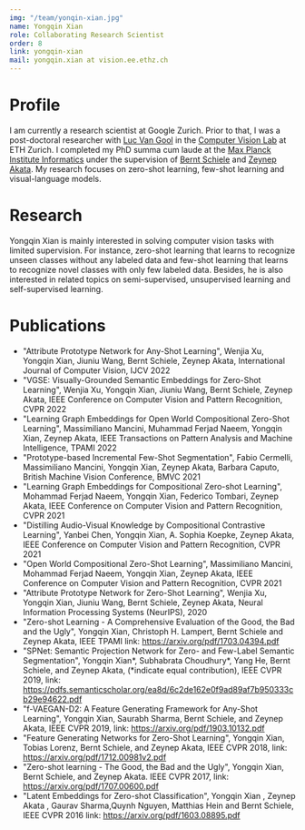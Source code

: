 ```yaml
---
img: "/team/yonqin-xian.jpg"
name: Yongqin Xian
role: Collaborating Research Scientist
order: 8
link: yongqin-xian
mail: yongqin.xian at vision.ee.ethz.ch
---
```

# Profile

I am currently a research scientist at Google Zurich. Prior to that, I was a post-doctoral researcher with [Luc Van Gool](https://vision.ee.ethz.ch/people-details.OTAyMzM=.TGlzdC8zMjQ4LC0xOTcxNDY1MTc4.html) in the [Computer Vision Lab](https://vision.ee.ethz.ch/) at ETH Zurich. I completed my PhD summa cum laude at the [Max Planck Institute Informatics](https://www.mpi-inf.mpg.de/departments/computer-vision-and-machine-learning/) under the supervision of [Bernt Schiele](https://www.mpi-inf.mpg.de/departments/computer-vision-and-machine-learning/people/bernt-schiele) and [Zeynep Akata](https://eml-unitue.de/people/zeynep-akata). My research focuses on zero-shot learning, few-shot learning and visual-language models.






# Research
Yongqin Xian is mainly interested in solving computer vision tasks with limited supervision. For instance, zero-shot learning that learns to recognize unseen classes without any labeled data and few-shot learning that learns to recognize novel classes with only few labeled data. Besides, he is also interested in related topics on semi-supervised, unsupervised learning and self-supervised learning.


# Publications
* "Attribute Prototype Network for Any-Shot Learning", Wenjia Xu, Yongqin Xian, Jiuniu Wang, Bernt Schiele, Zeynep Akata, International Journal of Computer Vision, IJCV 2022
* "VGSE: Visually-Grounded Semantic Embeddings for Zero-Shot Learning", Wenjia Xu, Yongqin Xian, Jiuniu Wang, Bernt Schiele, Zeynep Akata, IEEE Conference on Computer Vision and Pattern Recognition, CVPR 2022
* "Learning Graph Embeddings for Open World Compositional Zero-Shot Learning", Massimiliano Mancini, Muhammad Ferjad Naeem, Yongqin Xian, Zeynep Akata, IEEE Transactions on Pattern Analysis and Machine Intelligence, TPAMI 2022
* "Prototype-based Incremental Few-Shot Segmentation", Fabio Cermelli, Massimiliano Mancini, Yongqin Xian, Zeynep Akata, Barbara Caputo, British Machine Vision Conference, BMVC 2021
* "Learning Graph Embeddings for Compositional Zero-shot Learning", Mohammad Ferjad Naeem, Yongqin Xian, Federico Tombari, Zeynep Akata, IEEE Conference on Computer Vision and Pattern Recognition, CVPR 2021
* "Distilling Audio-Visual Knowledge by Compositional Contrastive Learning", Yanbei Chen, Yongqin Xian, A. Sophia Koepke, Zeynep Akata, IEEE Conference on Computer Vision and Pattern Recognition, CVPR 2021
* "Open World Compositional Zero-Shot Learning", Massimiliano Mancini, Mohammad Ferjad Naeem, Yongqin Xian, Zeynep Akata, IEEE Conference on Computer Vision and Pattern Recognition, CVPR 2021
* "Attribute Prototype Network for Zero-Shot Learning", Wenjia Xu, Yongqin Xian, Jiuniu Wang, Bernt Schiele, Zeynep Akata, Neural Information Processing Systems (NeurIPS), 2020
* "Zero-shot Learning - A Comprehensive Evaluation of the Good, the Bad and the Ugly", Yongqin Xian, Christoph H. Lampert, Bernt Schiele and Zeynep Akata, IEEE TPAMI link: https://arxiv.org/pdf/1703.04394.pdf
* "SPNet: Semantic Projection Network for Zero- and Few-Label Semantic Segmentation", Yongqin Xian*, Subhabrata Choudhury*, Yang He, Bernt Schiele, and Zeynep Akata, (*indicate equal contribution), IEEE CVPR 2019, link: https://pdfs.semanticscholar.org/ea8d/6c2de162e0f9ad89af7b950333cb29e94622.pdf
* "f-VAEGAN-D2: A Feature Generating Framework for Any-Shot Learning", Yongqin Xian, Saurabh Sharma, Bernt Schiele, and Zeynep Akata, IEEE CVPR 2019, link: https://arxiv.org/pdf/1903.10132.pdf
* "Feature Generating Networks for Zero-Shot Learning", Yongqin Xian, Tobias Lorenz, Bernt Schiele, and Zeynep Akata, IEEE CVPR 2018, link: https://arxiv.org/pdf/1712.00981v2.pdf
* "Zero-shot learning - The Good, the Bad and the Ugly", Yongqin Xian, Bernt Schiele, and Zeynep Akata. IEEE CVPR 2017, link: https://arxiv.org/pdf/1707.00600.pdf
* "Latent Embeddings for Zero-shot Classification", Yongqin Xian , Zeynep Akata , Gaurav Sharma,Quynh Nguyen, Matthias Hein and Bernt Schiele, IEEE CVPR 2016 link: https://arxiv.org/pdf/1603.08895.pdf
